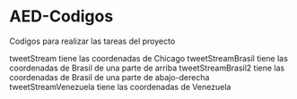 # AED-Codigos
Codigos para realizar las tareas del proyecto

tweetStream tiene las coordenadas de Chicago
tweetStreamBrasil tiene las coordenadas de Brasil de una parte de arriba
tweetStreamBrasil2 tiene las coordenadas de Brasil de una parte de abajo-derecha
tweetStreamVenezuela tiene las coordenadas de Venezuela
